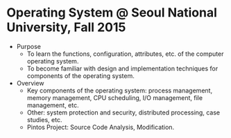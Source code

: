 # Operating System @ Seoul National University, Fall 2015

- Purpose
  - To learn the functions, configuration, attributes, etc. of the computer operating system.
  - To become familiar with design and implementation techniques for components of the operating system.
- Overview
  - Key components of the operating system: process management, memory management, CPU scheduling, I/O management, file management, etc.
  - Other: system protection and security, distributed processing, case studies, etc.
  - Pintos Project: Source Code Analysis, Modification.
